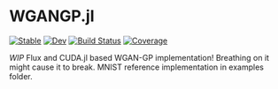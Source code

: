 # WGANGP.jl

[![Stable](https://img.shields.io/badge/docs-stable-blue.svg)](https://vincentmolin.github.io/WGANGP.jl)
[![Dev](https://img.shields.io/badge/docs-dev-blue.svg)](https://vincentmolin.github.io/WGANGP.jl)
[![Build Status](https://travis-ci.com/vincentmolin/WGANGP.jl.svg?branch=main)](https://travis-ci.com/vincentmolin/WGANGP.jl)
[![Coverage](https://codecov.io/gh/vincentmolin/WGANGP.jl/branch/main/graph/badge.svg)](https://codecov.io/gh/vincentmolin/WGANGP.jl)

*WIP* Flux and CUDA.jl based WGAN-GP implementation! Breathing on it might cause it to break. MNIST reference implementation in examples folder.
